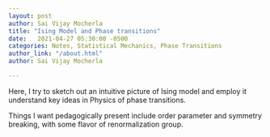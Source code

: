 ```yaml
---
layout: post
author: Sai Vijay Mocherla
title: "Ising Model and Phase transitions"
date:   2021-04-27 05:30:00 -0500
categories: Notes, Statistical Mechanics, Phase Transitions
author_link: "/about.html"
author: Sai Vijay Mocherla

---
```


Here, I try to sketch out an intuitive picture of Ising model and employ it understand key ideas in Physics of phase transitions. 


Things I want pedagogically present include order parameter and symmetry breaking, with some flavor of renormalization group.   